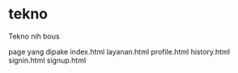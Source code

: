 # tekno
 Tekno nih bous

page yang dipake
index.html
layanan.html
profile.html
history.html
signin.html
signup.html
